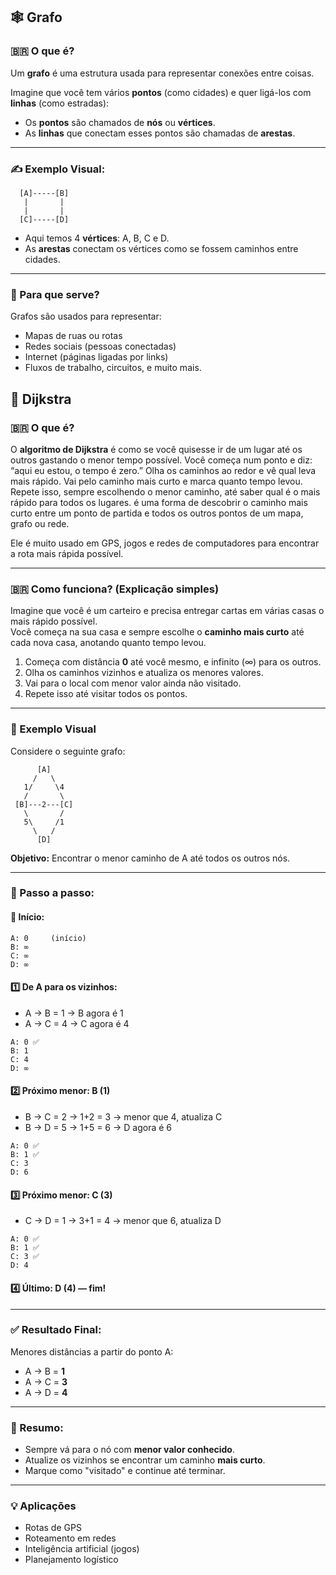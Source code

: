 ## 🕸️ Grafo

### 🇧🇷 O que é?

Um **grafo** é uma estrutura usada para representar conexões entre coisas.

Imagine que você tem vários **pontos** (como cidades) e quer ligá-los com **linhas** (como estradas):

- Os **pontos** são chamados de **nós** ou **vértices**.
- As **linhas** que conectam esses pontos são chamadas de **arestas**.

---

### ✍️ Exemplo Visual:

```
  [A]-----[B]
   |       |
   |       |
  [C]-----[D]
```

- Aqui temos 4 **vértices**: A, B, C e D.
- As **arestas** conectam os vértices como se fossem caminhos entre cidades.

---

### 📌 Para que serve?

Grafos são usados para representar:
- Mapas de ruas ou rotas
- Redes sociais (pessoas conectadas)
- Internet (páginas ligadas por links)
- Fluxos de trabalho, circuitos, e muito mais.

## 🚦 Dijkstra

### 🇧🇷 O que é?

O **algoritmo de Dijkstra** 
é como se você quisesse ir de um lugar até os outros gastando o menor tempo possível. Você começa num ponto e diz: “aqui eu estou, o tempo é zero.”
Olha os caminhos ao redor e vê qual leva mais rápido. Vai pelo caminho mais
curto e marca quanto tempo levou. Repete isso, sempre escolhendo o menor caminho, até saber qual é o mais rápido
para todos os lugares. é uma forma de descobrir o caminho mais curto entre um ponto de partida e todos os outros
pontos de um mapa, grafo ou rede.

Ele é muito usado em GPS, jogos e redes de computadores para encontrar a rota mais rápida possível.

---

### 🇧🇷 Como funciona? (Explicação simples)

Imagine que você é um carteiro e precisa entregar cartas em várias casas o mais rápido possível.  
Você começa na sua casa e sempre escolhe o **caminho mais curto** até cada nova casa, anotando quanto tempo levou.

1. Começa com distância **0** até você mesmo, e infinito (∞) para os outros.
2. Olha os caminhos vizinhos e atualiza os menores valores.
3. Vai para o local com menor valor ainda não visitado.
4. Repete isso até visitar todos os pontos.

---

### 🔢 Exemplo Visual

Considere o seguinte grafo:

```
      [A]
     /   \
   1/     \4
   /       \
 [B]---2---[C]
   \       /
   5\     /1
     \   /
      [D]
```

**Objetivo:** Encontrar o menor caminho de A até todos os outros nós.

---

### 🧭 Passo a passo:

#### 📍 Início:
```
A: 0     (início)
B: ∞
C: ∞
D: ∞
```

#### 1️⃣ De A para os vizinhos:
- A → B = 1 → B agora é 1
- A → C = 4 → C agora é 4

```
A: 0 ✅
B: 1
C: 4
D: ∞
```

#### 2️⃣ Próximo menor: B (1)
- B → C = 2 → 1+2 = 3 → menor que 4, atualiza C
- B → D = 5 → 1+5 = 6 → D agora é 6

```
A: 0 ✅
B: 1 ✅
C: 3
D: 6
```

#### 3️⃣ Próximo menor: C (3)
- C → D = 1 → 3+1 = 4 → menor que 6, atualiza D

```
A: 0 ✅
B: 1 ✅
C: 3 ✅
D: 4
```

#### 4️⃣ Último: D (4) — fim!

---

### ✅ Resultado Final:
Menores distâncias a partir do ponto A:
- A → B = **1**
- A → C = **3**
- A → D = **4**

---

### 🧠 Resumo:
- Sempre vá para o nó com **menor valor conhecido**.
- Atualize os vizinhos se encontrar um caminho **mais curto**.
- Marque como "visitado" e continue até terminar.

---

### 💡 Aplicações
- Rotas de GPS
- Roteamento em redes
- Inteligência artificial (jogos)
- Planejamento logístico
